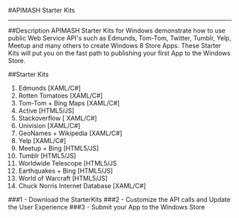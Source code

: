 #APIMASH Starter Kits


----------


##Description
APIMASH Starter Kits for Windows demonstrate how to use public Web Service API's such as Edmunds, Tom-Tom, Twitter, Tumblr, Yelp, Meetup and many others to create Windows 8 Store Apps. These Starter Kits will put you on the fast path to publishing your first App to the Windows Store.


##Starter Kits
 1. Edmunds [XAML/C#]
 2. Rotten Tomatoes [XAML/C#]
 3. Tom-Tom + Bing Maps [XAML/C#]
 4. Active [HTML5/JS]
 5. Stackoverflow [ XAML/C#]
 6. Univision [XAML/C#]
 7. GeoNames + Wikipedia [XAML/C#]
 8. Yelp [XAML/C#]
 9. Meetup + Bing [HTML5/JS]
 10. Tumblr [HTML5/JS]
 11. Worldwide Telescope [HTML5/JS
 12. Earthquakes + Bing [HTML5/JS]
 13. World of Warcraft [HTML5/JS] 
 14. Chuck Norris Internet Database [XAML/C#]



###1 - Download the StarterKits
###2 - Customize the API calls and Update the User Experience
###3 - Submit your App to the Windows Store
